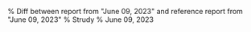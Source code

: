 % Diff between report from "June 09, 2023" and reference report from "June 09, 2023"
% Strudy
% June 09, 2023


